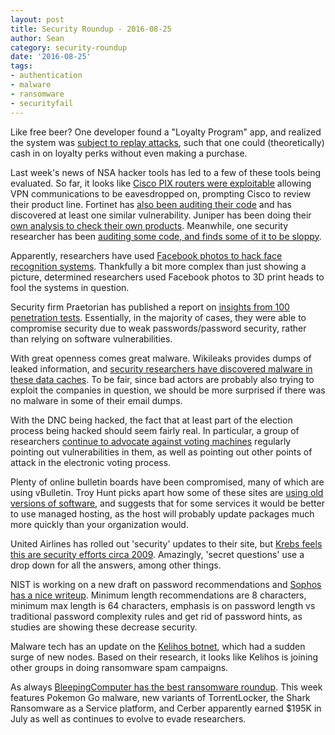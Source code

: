 ```yaml
---
layout: post
title: Security Roundup - 2016-08-25
author: Sean
category: security-roundup
date: '2016-08-25'
tags:
- authentication
- malware
- ransomware
- securityfail
---
```


Like free beer? One developer found a "Loyalty Program" app, and realized the system was [subject to replay attacks](https://breakdev.org/how-i-hacked-an-android-app-to-get-free-beer/), such that one could (theoretically) cash in on loyalty perks without even making a purchase.

Last week's news of NSA hacker tools has led to a few of these tools being evaluated. So far, it looks like [Cisco PIX routers were exploitable](http://arstechnica.com/security/2016/08/cisco-firewall-exploit-shows-how-nsa-decrypted-vpn-traffic/) allowing VPN communications to be eavesdropped on, prompting Cisco to review their product line. Fortinet has [also been auditing their code](http://arstechnica.com/security/2016/08/cisco-confirms-nsa-linked-zeroday-targeted-its-firewalls-for-years/) and has discovered at least one similar vulnerability. Juniper has been doing their [own analysis to check their own products](https://threatpost.com/juniper-acknowledges-equation-group-exploits-target-screenos/120042/). Meanwhile, one security researcher has been [auditing some code, and finds some of it to be sloppy](https://boingboing.net/2016/08/21/the-equation-groups-sourceco.html).

Apparently, researchers have used [Facebook photos to hack face recognition systems](https://www.hackread.com/facebook-photos-facial-recognition-hacking/). Thankfully a bit more complex than just showing a picture, determined researchers used Facebook photos to 3D print heads to fool the systems in question.

Security firm Praetorian has published a report on [insights from 100 penetration tests](https://nakedsecurity.sophos.com/2016/08/23/who-needs-software-vulnerabilities-when-you-can-find-lame-passwords/). Essentially, in the majority of cases, they were able to compromise security due to weak passwords/password security, rather than relying on software vulnerabilities.

With great openness comes great malware. Wikileaks provides dumps of leaked information, and [security researchers have discovered malware in these data caches](http://www.theregister.co.uk/2016/08/19/wikileaks_uploads_324_bits_of_malware_in_munted_document_dump/). To be fair, since bad actors are probably also trying to exploit the companies in question, we should be more surprised if there was no malware in some of their email dumps.

With the DNC being hacked, the fact that at least part of the election process being hacked should seem fairly real. In particular, a group of researchers [continue to advocate against voting machines](http://www.politico.com/magazine/story/2016/08/2016-elections-russia-hack-how-to-hack-an-election-in-seven-minutes-214144#ixzz4GSuIBNwd) regularly pointing out vulnerabilities in them, as well as pointing out other points of attack in the electronic voting process.

Plenty of online bulletin boards have been compromised, many of which are using vBulletin. Troy Hunt picks apart how some of these sites are [using old versions of software](https://www.troyhunt.com/self-hosted-vbulletin-youre-doing-it-wrong-and-why-you-should-be-using-managed-hosting-services/), and suggests that for some services it would be better to use managed hosting, as the host will probably update packages much more quickly than your organization would.

United Airlines has rolled out 'security' updates to their site, but [Krebs feels this are security efforts circa 2009](http://krebsonsecurity.com/2016/08/united-airlines-sets-minimum-bar-on-security/). Amazingly, 'secret questions' use a drop down for all the answers, among other things. 

NIST is working on a new draft on password recommendations and [Sophos has a nice writeup](https://nakedsecurity.sophos.com/2016/08/18/nists-new-password-rules-what-you-need-to-know/). Minimum length recommendations are 8 characters, minimum max length is 64 characters, emphasis is on password length vs traditional password complexity rules and get rid of password hints, as studies are showing these decrease security.

Malware tech has an update on the [Kelihos botnet](https://www.malwaretech.com/2016/08/significant-increase-in-kelihos-botnet-activity.html), which had a sudden surge of new nodes. Based on their research, it looks like Kelihos is joining other groups in doing ransomware spam campaigns.

As always [BleepingComputer has the best ransomware roundup](http://www.bleepingcomputer.com/news/security/the-week-in-ransomware-august-19-2016-cerber-fsociety-pokemongo-and-more/). This week features Pokemon Go malware, new variants of TorrentLocker, the Shark Ransomware as a Service platform, and Cerber apparently earned $195K in July as well as continues to evolve to evade researchers.
